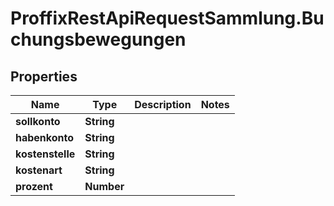 # ProffixRestApiRequestSammlung.Buchungsbewegungen

## Properties
Name | Type | Description | Notes
------------ | ------------- | ------------- | -------------
**sollkonto** | **String** |  | 
**habenkonto** | **String** |  | 
**kostenstelle** | **String** |  | 
**kostenart** | **String** |  | 
**prozent** | **Number** |  | 


